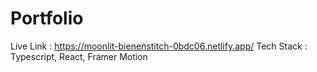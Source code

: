 # Portfolio
Live Link : https://moonlit-bienenstitch-0bdc06.netlify.app/
Tech Stack : Typescript, React, Framer Motion
